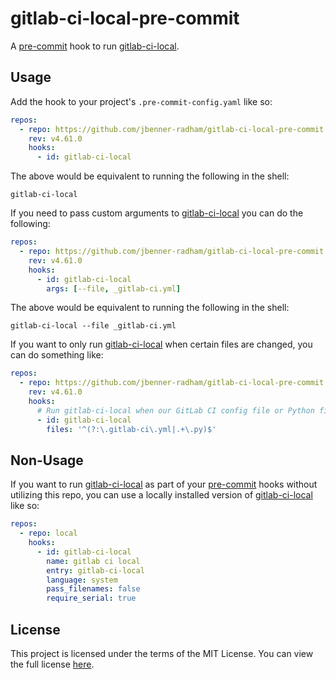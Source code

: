 gitlab-ci-local-pre-commit
==========================
A [pre-commit][PRE_COMMIT] hook to run [gitlab-ci-local][GITLAB_CI_LOCAL].

Usage
-----
Add the hook to your project's `.pre-commit-config.yaml` like so:

```yaml
repos:
  - repo: https://github.com/jbenner-radham/gitlab-ci-local-pre-commit
    rev: v4.61.0
    hooks:
      - id: gitlab-ci-local
```

The above would be equivalent to running the following in the shell:

```shell
gitlab-ci-local
```

If you need to pass custom arguments to [gitlab-ci-local][GITLAB_CI_LOCAL] you can do the following:

```yaml
repos:
  - repo: https://github.com/jbenner-radham/gitlab-ci-local-pre-commit
    rev: v4.61.0
    hooks:
      - id: gitlab-ci-local
        args: [--file, _gitlab-ci.yml]
```

The above would be equivalent to running the following in the shell:

```shell
gitlab-ci-local --file _gitlab-ci.yml
```

If you want to only run [gitlab-ci-local][GITLAB_CI_LOCAL] when certain files are changed, you can do something like:

```yaml
repos:
  - repo: https://github.com/jbenner-radham/gitlab-ci-local-pre-commit
    rev: v4.61.0
    hooks:
      # Run gitlab-ci-local when our GitLab CI config file or Python files are modified.
      - id: gitlab-ci-local
        files: '^(?:\.gitlab-ci\.yml|.+\.py)$'
```

Non-Usage
---------
If you want to run [gitlab-ci-local][GITLAB_CI_LOCAL] as part of your [pre-commit][PRE_COMMIT] hooks without utilizing this repo, you can use a locally installed version of [gitlab-ci-local][GITLAB_CI_LOCAL] like so:

```yaml
repos:
  - repo: local
    hooks:
      - id: gitlab-ci-local
        name: gitlab ci local
        entry: gitlab-ci-local
        language: system
        pass_filenames: false
        require_serial: true
```

License
-------
This project is licensed under the terms of the MIT License. You can view the full license [here](LICENSE).

[GITLAB_CI_LOCAL]: https://github.com/firecow/gitlab-ci-local
[PRE_COMMIT]: https://pre-commit.com/
